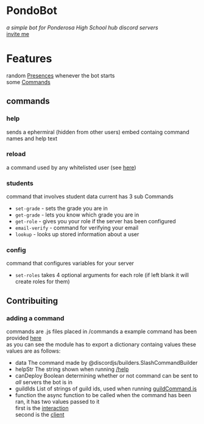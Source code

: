 # PondoBot
*a simple bot for Ponderosa High School hub discord servers*<br>
[invite me](https://discord.com/api/oauth2/authorize?client_id=893988257107410944&permissions=380574485568&scope=bot%20applications.commands)


# Features

random [Presences](/bot.js#L6-L12) whenever the bot starts<br>
some [Commands](#commands)

## commands

### help
sends a ephermiral (hidden from other users) embed containg command names and help text

### reload
a command used by any whitelisted user (see [here](libs/util.js#L15))

### students
command that involves student data current has 3 sub Commands<br>
* `set-grade` - sets the grade you are in <br>
* `get-grade` - lets you know which grade you are in <br>
* `get-role` - gives you your role if the server has been configured<br>
* `email-verify` - command for verifying your email <br>
* `lookup` - looks up stored information about a user<br>

### config
command that configures variables for your server
* `set-roles` takes 4 optional arguments for each role (if left blank it will create roles for them)

## Contribuiting

### adding a command
commands are .js files placed in /commands a example command has been provided [here](/commands/example.js)<br>
as you can see the module has to export a dictionary containg values these values are as follows:
*	data
	The command made by @discordjs/builders.SlashCommandBuilder<br>
*	helpStr
	The string shown when running [/help](/commands/help.js)
*	canDeploy
	Boolean determining whether or not command can be sent to *all* servers the bot is in<br>
*	guildIds
	List of strings of guild ids, used when running [guildCommand.js](/guildCommand.js)<br>
*	function
	the async function to be called when the command has been ran, it has two values passed to it<br>
	first is the [interaction](https://discord.js.org/#/docs/main/stable/class/Interaction)<br>
	second is the [client](https://discord.js.org/#/docs/main/stable/class/Client)<br>

